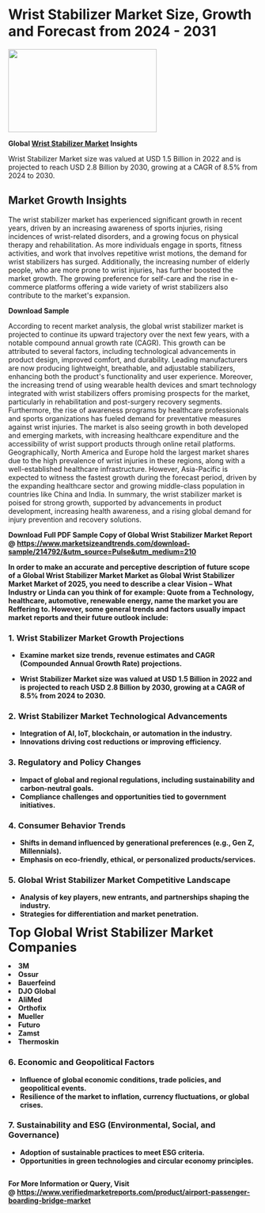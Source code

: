 <H1>Wrist Stabilizer Market Size, Growth and Forecast from 2024 - 2031</H1><img class="aligncenter size-medium wp-image-584254" src="https://thirdeyenews.in/wp-content/uploads/2024/09/Global-Market-Research-300x168.jpeg" alt="" width="300" height="168" /><p><strong>Global&nbsp;<a href="https://www.marketsizeandtrends.com/download-sample/214792/&amp;utm_source=Pulse&amp;utm_medium=210">Wrist Stabilizer Market</a> Insights</strong></p><p>Wrist Stabilizer Market size was valued at USD 1.5 Billion in 2022 and is projected to reach USD 2.8 Billion by 2030, growing at a CAGR of 8.5% from 2024 to 2030.</p><p><h2>Market Growth Insights</h2> <p>The wrist stabilizer market has experienced significant growth in recent years, driven by an increasing awareness of sports injuries, rising incidences of wrist-related disorders, and a growing focus on physical therapy and rehabilitation. As more individuals engage in sports, fitness activities, and work that involves repetitive wrist motions, the demand for wrist stabilizers has surged. Additionally, the increasing number of elderly people, who are more prone to wrist injuries, has further boosted the market growth. The growing preference for self-care and the rise in e-commerce platforms offering a wide variety of wrist stabilizers also contribute to the market's expansion.</p> <p><strong>Download Sample</strong></p> <p>According to recent market analysis, the global wrist stabilizer market is projected to continue its upward trajectory over the next few years, with a notable compound annual growth rate (CAGR). This growth can be attributed to several factors, including technological advancements in product design, improved comfort, and durability. Leading manufacturers are now producing lightweight, breathable, and adjustable stabilizers, enhancing both the product's functionality and user experience. Moreover, the increasing trend of using wearable health devices and smart technology integrated with wrist stabilizers offers promising prospects for the market, particularly in rehabilitation and post-surgery recovery segments. Furthermore, the rise of awareness programs by healthcare professionals and sports organizations has fueled demand for preventative measures against wrist injuries. The market is also seeing growth in both developed and emerging markets, with increasing healthcare expenditure and the accessibility of wrist support products through online retail platforms. Geographically, North America and Europe hold the largest market shares due to the high prevalence of wrist injuries in these regions, along with a well-established healthcare infrastructure. However, Asia-Pacific is expected to witness the fastest growth during the forecast period, driven by the expanding healthcare sector and growing middle-class population in countries like China and India. In summary, the wrist stabilizer market is poised for strong growth, supported by advancements in product development, increasing health awareness, and a rising global demand for injury prevention and recovery solutions.</p> <p><strong></p><p><span class=""><strong>Download Full PDF Sample Copy of Global Wrist Stabilizer Market Report</strong> @ <a href="https://www.marketsizeandtrends.com/download-sample/214792/&amp;utm_source=Pulse&amp;utm_medium=210" target="_blank">https://www.marketsizeandtrends.com/download-sample/214792/&amp;utm_source=Pulse&amp;utm_medium=210</a></span></p><p>In order to make an accurate and perceptive description of future scope of a Global&nbsp;Wrist Stabilizer Market Market as Global&nbsp;Wrist Stabilizer Market Market of 2025, you need to describe a clear Vision &ndash; What Industry or Linda can you think of for example: Quote from a Technology, healthcare, automotive, renewable energy, name the market you are Reffering to. However, some general trends and factors usually impact market reports and their future outlook include:</p><h3>1.&nbsp;<strong>Wrist Stabilizer Market Growth Projections</strong></h3><ul><li>Examine market size trends, revenue estimates and CAGR (Compounded Annual Growth Rate) projections.</li><li><p>Wrist Stabilizer Market size was valued at USD 1.5 Billion in 2022 and is projected to reach USD 2.8 Billion by 2030, growing at a CAGR of 8.5% from 2024 to 2030.</p></li></ul><h3>2.&nbsp;<strong>Wrist Stabilizer Market Technological Advancements</strong></h3><ul><li>Integration of AI, IoT, blockchain, or automation in the industry.</li><li>Innovations driving cost reductions or improving efficiency.</li></ul><h3>3.&nbsp;<strong>Regulatory and Policy Changes</strong></h3><ul><li>Impact of global and regional regulations, including sustainability and carbon-neutral goals.</li><li>Compliance challenges and opportunities tied to government initiatives.</li></ul><h3>4.&nbsp;<strong>Consumer Behavior Trends</strong></h3><ul><li>Shifts in demand influenced by generational preferences (e.g., Gen Z, Millennials).</li><li>Emphasis on eco-friendly, ethical, or personalized products/services.</li></ul><h3>5.&nbsp;<strong>Global Wrist Stabilizer Market Competitive Landscape</strong></h3><ul><li>Analysis of key players, new entrants, and partnerships shaping the industry.</li><li>Strategies for differentiation and market penetration.</li></ul><p data-pm-slice="1 1 []"><span style="color: inherit; font-family: inherit; font-size: 25px;">Top Global Wrist Stabilizer Market Companies</span></p><div class="" data-test-id=""><p><li>3M</li><li> Ossur</li><li> Bauerfeind</li><li> DJO Global</li><li> AliMed</li><li> Orthofix</li><li> Mueller</li><li> Futuro</li><li> Zamst</li><li> Thermoskin</li></p></div><h3>6.&nbsp;<strong>Economic and Geopolitical Factors</strong></h3><ul><li>Influence of global economic conditions, trade policies, and geopolitical events.</li><li>Resilience of the market to inflation, currency fluctuations, or global crises.</li></ul><h3>7.&nbsp;<strong>Sustainability and ESG (Environmental, Social, and Governance)</strong></h3><ul><li>Adoption of sustainable practices to meet ESG criteria.</li><li>Opportunities in green technologies and circular economy principles.</li></ul><h2><strong style="font-size: 14px;">For More Information or Query, Visit @&nbsp;</strong><a style="background-color: #ffffff; font-size: 14px;" href="https://www.marketsizeandtrends.com/report/wrist-stabilizer-market/" target="_blank">https://www.verifiedmarketreports.com/product/airport-passenger-boarding-bridge-market</a></h2>

